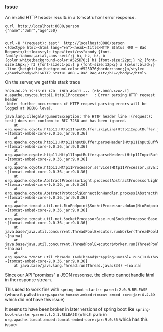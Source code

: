 ### Issue
An invalid HTTP header results in a tomcat's html error response.

```shell script
curl  http://localhost:8080/person
{"name":"John","age":50}


curl -H '(request): test'  http://localhost:8080/person
<!doctype html><html lang="en"><head><title>HTTP Status 400 – Bad Request</title><style type="text/css">body {font-family:Tahoma,Arial,sans-serif;} h1, h2, h3, b {color:white;background-color:#525D76;} h1 {font-size:22px;} h2 {font-size:16px;} h3 {font-size:14px;} p {font-size:12px;} a {color:black;} .line {height:1px;background-color:#525D76;border:none;}</style></head><body><h1>HTTP Status 400 – Bad Request</h1></body></html>
```

On the server, we get this stack trace
```
2020-06-23 19:16:01.478  INFO 49412 --- [nio-8080-exec-1] o.apache.coyote.http11.Http11Processor   : Error parsing HTTP request header
 Note: further occurrences of HTTP request parsing errors will be logged at DEBUG level.

java.lang.IllegalArgumentException: The HTTP header line [(request): test] does not conform to RFC 7230 and has been ignored.
	at org.apache.coyote.http11.Http11InputBuffer.skipLine(Http11InputBuffer.java:1020) ~[tomcat-embed-core-9.0.36.jar:9.0.36]
	at org.apache.coyote.http11.Http11InputBuffer.parseHeader(Http11InputBuffer.java:872) ~[tomcat-embed-core-9.0.36.jar:9.0.36]
	at org.apache.coyote.http11.Http11InputBuffer.parseHeaders(Http11InputBuffer.java:594) ~[tomcat-embed-core-9.0.36.jar:9.0.36]
	at org.apache.coyote.http11.Http11Processor.service(Http11Processor.java:283) ~[tomcat-embed-core-9.0.36.jar:9.0.36]
	at org.apache.coyote.AbstractProcessorLight.process(AbstractProcessorLight.java:65) ~[tomcat-embed-core-9.0.36.jar:9.0.36]
	at org.apache.coyote.AbstractProtocol$ConnectionHandler.process(AbstractProtocol.java:868) ~[tomcat-embed-core-9.0.36.jar:9.0.36]
	at org.apache.tomcat.util.net.NioEndpoint$SocketProcessor.doRun(NioEndpoint.java:1590) ~[tomcat-embed-core-9.0.36.jar:9.0.36]
	at org.apache.tomcat.util.net.SocketProcessorBase.run(SocketProcessorBase.java:49) ~[tomcat-embed-core-9.0.36.jar:9.0.36]
	at java.base/java.util.concurrent.ThreadPoolExecutor.runWorker(ThreadPoolExecutor.java:1128) ~[na:na]
	at java.base/java.util.concurrent.ThreadPoolExecutor$Worker.run(ThreadPoolExecutor.java:628) ~[na:na]
	at org.apache.tomcat.util.threads.TaskThread$WrappingRunnable.run(TaskThread.java:61) ~[tomcat-embed-core-9.0.36.jar:9.0.36]
	at java.base/java.lang.Thread.run(Thread.java:834) ~[na:na]
```

Since our API "promises" a JSON response, the clients cannot handle html in the response stream.

This used to work fine with `spring-boot-starter-parent:2.0.9.RELEASE` (where it pulled in `org.apache.tomcat.embed:tomcat-embed-core:jar:8.5.39` which did not have this issue)

It seems to have been broken in later versions of spring boot like `spring-boot-starter-parent:2.3.1.RELEASE` (which pulls in `org.apache.tomcat.embed:tomcat-embed-core:jar:9.0.36` which has this issue)